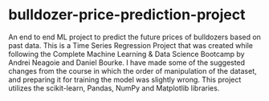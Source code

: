 # bulldozer-price-prediction-project
An end to end ML project to predict the future prices of bulldozers based on past data.
This is a Time Series Regression Project that was created while following the Complete Machine Learning & Data Science Bootcamp by Andrei Neagoie and Daniel Bourke. 
I have made some of the suggested changes from the course in which the order of manipulation of the dataset, and preparing it for training the model was slightly wrong.
This project utilizes the scikit-learn, Pandas, NumPy and Matplotlib libraries.
